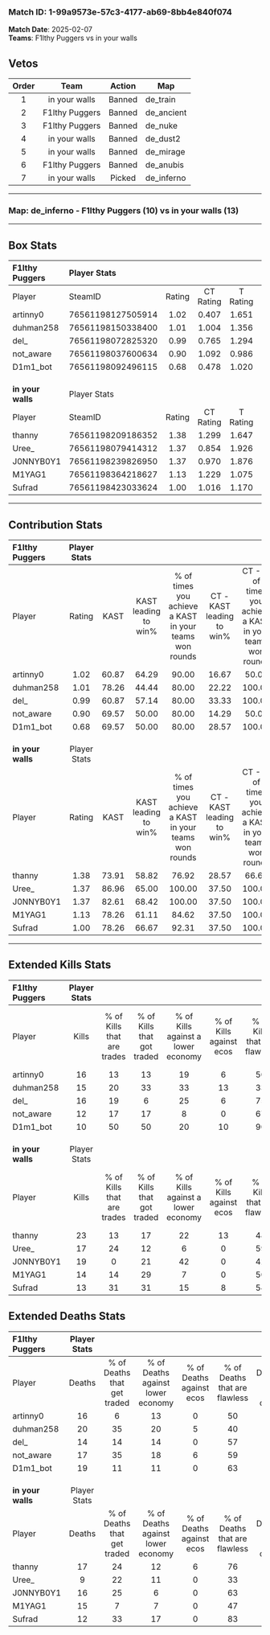 ### Match ID: 1-99a9573e-57c3-4177-ab69-8bb4e840f074  
**Match Date**: 2025-02-07  
**Teams**: F1lthy Puggers vs in your walls  

## Vetos  

| Order | Team | Action | Map |
| :---: | :--: | :----: | --- |
| 1 | in your walls | Banned | de_train |
| 2 | F1lthy Puggers | Banned | de_ancient |
| 3 | F1lthy Puggers | Banned | de_nuke |
| 4 | in your walls | Banned | de_dust2 |
| 5 | in your walls | Banned | de_mirage |
| 6 | F1lthy Puggers | Banned | de_anubis |
| 7 | in your walls | Picked | de_inferno |

---  

### **Map**: de_inferno - F1lthy Puggers (10) vs in your walls (13)  
---  

## Box Stats  

| **F1lthy Puggers** | Player Stats      |        |           |          |       |       |       |         |        |      |     |
| :- | :- | :-: | :-: | :-: | :-: | :-: | :-: | :-: | :-: | :-: | :-: |
| Player             | SteamID           | Rating | CT Rating | T Rating | KAST  |  ADR  | Kills | Assists | Deaths | K/D  | HS% |
| artinny0           | 76561198127505914 |  1.02  |   0.407   |  1.651   | 60.87 | 81.2  |  16   |    6    |   16   | 1.00 | 56  |
| duhman258          | 76561198150338400 |  1.01  |   1.004   |  1.356   | 78.26 | 78.6  |  15   |    6    |   20   | 0.75 | 53  |
| del_               | 76561198072825320 |  0.99  |   0.765   |  1.294   | 60.87 | 63.8  |  16   |    1    |   14   | 1.14 | 62  |
| not_aware          | 76561198037600634 |  0.90  |   1.092   |  0.986   | 69.57 | 74.6  |  12   |    8    |   17   | 0.71 | 41  |
| D1m1_bot           | 76561198092496115 |  0.68  |   0.478   |  1.020   | 69.57 | 45.5  |  10   |    7    |   19   | 0.53 | 40  |
|                    |                   |        |           |          |       |       |       |         |        |      |     |
|                    |                   |        |           |          |       |       |       |         |        |      |     |
|                    |                   |        |           |          |       |       |       |         |        |      |     |
| **in your walls**  | Player Stats      |        |           |          |       |       |       |         |        |      |     |
| Player             | SteamID           | Rating | CT Rating | T Rating | KAST  |  ADR  | Kills | Assists | Deaths | K/D  | HS% |
| thanny             | 76561198209186352 |  1.38  |   1.299   |  1.647   | 73.91 | 92.6  |  23   |    3    |   17   | 1.35 | 34  |
| Uree_              | 76561198079414312 |  1.37  |   0.854   |  1.926   | 86.96 | 72.4  |  17   |    2    |   9    | 1.89 | 41  |
| J0NNYB0Y1          | 76561198239826950 |  1.37  |   0.970   |  1.876   | 82.61 | 104.7 |  19   |    7    |   16   | 1.19 | 73  |
| M1YAG1             | 76561198364218627 |  1.13  |   1.229   |  1.075   | 78.26 | 84.7  |  14   |   10    |   15   | 0.93 | 50  |
| Sufrad             | 76561198423033624 |  1.00  |   1.016   |  1.170   | 78.26 | 46.0  |  13   |    3    |   12   | 1.08 | 46  |
---  

## Contribution Stats  

| **F1lthy Puggers** | Player Stats |       |                      |                                                        |                           |                                                             |                          |                                                            |
| :- | :-: | :-: | :-: | :-: | :-: | :-: | :-: | :-: |
| Player             |    Rating    | KAST  | KAST leading to win% | % of times you achieve a KAST in your teams won rounds | CT - KAST leading to win% | CT - % of times you achieve a KAST in your teams won rounds | T - KAST leading to win% | T - % of times you achieve a KAST in your teams won rounds |
| artinny0           |     1.02     | 60.87 |        64.29         |                         90.00                          |           16.67           |                            50.00                            |          100.00          |                           100.00                           |
| duhman258          |     1.01     | 78.26 |        44.44         |                         80.00                          |           22.22           |                           100.00                            |          66.67           |                           75.00                            |
| del_               |     0.99     | 60.87 |        57.14         |                         80.00                          |           33.33           |                           100.00                            |          75.00           |                           75.00                            |
| not_aware          |     0.90     | 69.57 |        50.00         |                         80.00                          |           14.29           |                            50.00                            |          77.78           |                           87.50                            |
| D1m1_bot           |     0.68     | 69.57 |        50.00         |                         80.00                          |           28.57           |                           100.00                            |          66.67           |                           75.00                            |
|                    |              |       |                      |                                                        |                           |                                                             |                          |                                                            |
|                    |              |       |                      |                                                        |                           |                                                             |                          |                                                            |
|                    |              |       |                      |                                                        |                           |                                                             |                          |                                                            |
| **in your walls**  | Player Stats |       |                      |                                                        |                           |                                                             |                          |                                                            |
| Player             |    Rating    | KAST  | KAST leading to win% | % of times you achieve a KAST in your teams won rounds | CT - KAST leading to win% | CT - % of times you achieve a KAST in your teams won rounds | T - KAST leading to win% | T - % of times you achieve a KAST in your teams won rounds |
| thanny             |     1.38     | 73.91 |        58.82         |                         76.92                          |           28.57           |                            66.67                            |          80.00           |                           80.00                            |
| Uree_              |     1.37     | 86.96 |        65.00         |                         100.00                         |           37.50           |                           100.00                            |          83.33           |                           100.00                           |
| J0NNYB0Y1          |     1.37     | 82.61 |        68.42         |                         100.00                         |           37.50           |                           100.00                            |          90.91           |                           100.00                           |
| M1YAG1             |     1.13     | 78.26 |        61.11         |                         84.62                          |           37.50           |                           100.00                            |          80.00           |                           80.00                            |
| Sufrad             |     1.00     | 78.26 |        66.67         |                         92.31                          |           37.50           |                           100.00                            |          90.00           |                           90.00                            |
---  

## Extended Kills Stats  

| **F1lthy Puggers** | Player Stats |                            |                            |                                    |                         |                              |                                 |                                       |                    |           |
| :- | :-: | :-: | :-: | :-: | :-: | :-: | :-: | :-: | :-: | :-: |
| Player             |    Kills     | % of Kills that are trades | % of Kills that got traded | % of Kills against a lower economy | % of Kills against ecos | % of Kills that are flawless | % of Kills that are close duels | % of Kills that are assisted by flash | Pistol Round Kills | AWP Kills |
| artinny0           |      16      |             13             |             13             |                 19                 |            6            |              50              |               19                |                   0                   |         0          |     1     |
| duhman258          |      15      |             20             |             33             |                 33                 |           13            |              33              |                7                |                   0                   |         0          |     2     |
| del_               |      16      |             19             |             6              |                 25                 |            6            |              75              |               13                |                   0                   |         0          |     1     |
| not_aware          |      12      |             17             |             17             |                 8                  |            0            |              67              |                8                |                   8                   |         3          |     4     |
| D1m1_bot           |      10      |             50             |             50             |                 20                 |           10            |              90              |                0                |                   0                   |         0          |     0     |
|                    |              |                            |                            |                                    |                         |                              |                                 |                                       |                    |           |
|                    |              |                            |                            |                                    |                         |                              |                                 |                                       |                    |           |
|                    |              |                            |                            |                                    |                         |                              |                                 |                                       |                    |           |
| **in your walls**  | Player Stats |                            |                            |                                    |                         |                              |                                 |                                       |                    |           |
| Player             |    Kills     | % of Kills that are trades | % of Kills that got traded | % of Kills against a lower economy | % of Kills against ecos | % of Kills that are flawless | % of Kills that are close duels | % of Kills that are assisted by flash | Pistol Round Kills | AWP Kills |
| thanny             |      23      |             13             |             17             |                 22                 |           13            |              48              |                0                |                   0                   |         8          |     1     |
| Uree_              |      17      |             24             |             12             |                 6                  |            0            |              59              |                0                |                   0                   |         0          |     4     |
| J0NNYB0Y1          |      19      |             0              |             21             |                 42                 |            0            |              42              |               11                |                   0                   |         0          |     1     |
| M1YAG1             |      14      |             14             |             29             |                 7                  |            0            |              50              |               14                |                   7                   |         0          |     2     |
| Sufrad             |      13      |             31             |             31             |                 15                 |            8            |              54              |                8                |                   0                   |         0          |     1     |
## Extended Deaths Stats  

| **F1lthy Puggers** | Player Stats |                             |                                   |                          |                               |                            |                           |               |
| :- | :-: | :-: | :-: | :-: | :-: | :-: | :-: | :-: |
| Player             |    Deaths    | % of Deaths that get traded | % of Deaths against lower economy | % of Deaths against ecos | % of Deaths that are flawless | % of Deaths that are close | % of Deaths while blinded | Deaths to AWP |
| artinny0           |      16      |              6              |                13                 |            0             |              50               |             0              |             0             |       1       |
| duhman258          |      20      |             35              |                20                 |            5             |              40               |             5              |             0             |       3       |
| del_               |      14      |             14              |                14                 |            0             |              57               |             7              |             0             |       2       |
| not_aware          |      17      |             35              |                18                 |            6             |              59               |             6              |             0             |       2       |
| D1m1_bot           |      19      |             11              |                11                 |            0             |              63               |             11             |             5             |       0       |
|                    |              |                             |                                   |                          |                               |                            |                           |               |
|                    |              |                             |                                   |                          |                               |                            |                           |               |
|                    |              |                             |                                   |                          |                               |                            |                           |               |
| **in your walls**  | Player Stats |                             |                                   |                          |                               |                            |                           |               |
| Player             |    Deaths    | % of Deaths that get traded | % of Deaths against lower economy | % of Deaths against ecos | % of Deaths that are flawless | % of Deaths that are close | % of Deaths while blinded | Deaths to AWP |
| thanny             |      17      |             24              |                12                 |            6             |              76               |             12             |             6             |       1       |
| Uree_              |      9       |             22              |                11                 |            0             |              33               |             11             |             0             |       0       |
| J0NNYB0Y1          |      16      |             25              |                 6                 |            0             |              63               |             13             |             0             |       1       |
| M1YAG1             |      15      |              7              |                 7                 |            0             |              47               |             13             |             0             |       1       |
| Sufrad             |      12      |             33              |                17                 |            0             |              83               |             0              |             0             |       0       |
